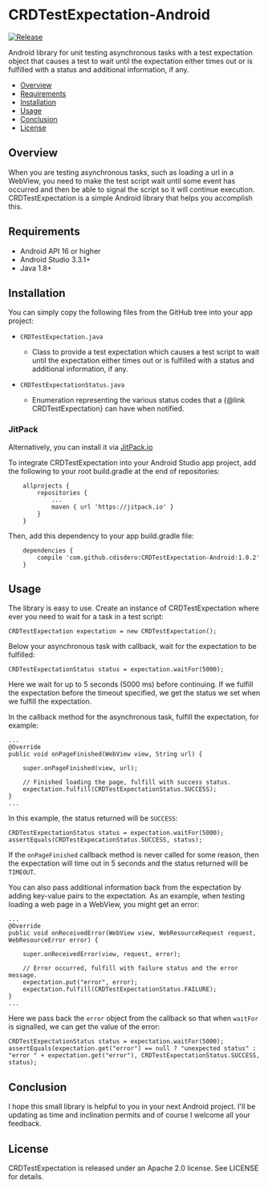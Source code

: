 # CRDTestExpectation-Android

[![Release](https://jitpack.io/v/cdisdero/CRDTestExpectation-Android.svg)](https://jitpack.io/#cdisdero/CRDTestExpectation-Android)

Android library for unit testing asynchronous tasks with a test expectation object that causes a test to wait until the expectation either times out or is fulfilled with a status and additional information, if any.

- [Overview](#overview)
- [Requirements](#requirements)
- [Installation](#installation)
- [Usage](#usage)
- [Conclusion](#conclusion)
- [License](#license)

## Overview
When you are testing asynchronous tasks, such as loading a url in a WebView, you need to make the test script wait until some event has occurred and then be able to signal the script so it will continue execution.  CRDTestExpectation is a simple Android library that helps you accomplish this.

## Requirements
- Android API 16 or higher
- Android Studio 3.3.1+
- Java 1.8+

## Installation
You can simply copy the following files from the GitHub tree into your app project:

  * `CRDTestExpectation.java`
    - Class to provide a test expectation which causes a test script to wait until the expectation either times out or is fulfilled with a status and additional information, if any.

  * `CRDTestExpectationStatus.java`
    - Enumeration representing the various status codes that a {@link CRDTestExpectation} can have when notified.

### JitPack
Alternatively, you can install it via [JitPack.io](https://jitpack.io/#cdisdero/CRDTestExpectation-Android)

To integrate CRDTestExpectation into your Android Studio app project, add the following to your root build.gradle at the end of repositories:

```
	allprojects {
		repositories {
			...
			maven { url 'https://jitpack.io' }
		}
	}
```

Then, add this dependency to your app build.gradle file:

```
	dependencies {
		compile 'com.github.cdisdero:CRDTestExpectation-Android:1.0.2'
	}
```

## Usage
The library is easy to use.  Create an instance of CRDTestExpectation where ever you need to wait for a task in a test script:

```
CRDTestExpectation expectation = new CRDTestExpectation();
```

Below your asynchronous task with callback, wait for the expectation to be fulfilled:

```
CRDTestExpectationStatus status = expectation.waitFor(5000);
```

Here we wait for up to 5 seconds (5000 ms) before continuing.  If we fulfill the expectation before the timeout specified, we get the status we set when we fulfill the expectation.

In the callback method for the asynchronous task, fulfill the expectation, for example:

```
...
@Override
public void onPageFinished(WebView view, String url) {

    super.onPageFinished(view, url);

    // Finished loading the page, fulfill with success status.
    expectation.fulfill(CRDTestExpectationStatus.SUCCESS);
}
...
```

In this example, the status returned will be `SUCCESS`:

```
CRDTestExpectationStatus status = expectation.waitFor(5000);
assertEquals(CRDTestExpecationStatus.SUCCESS, status);
```

If the `onPageFinished` callback method is never called for some reason, then the expectation will time out in 5 seconds and the status returned will be `TIMEOUT`.

You can also pass additional information back from the expectation by adding key-value pairs to the expectation.  As an example, when testing loading a web page in a WebView, you might get an error:

```
...
@Override
public void onReceivedError(WebView view, WebResourceRequest request, WebResourceError error) {

    super.onReceivedError(view, request, error);

    // Error occurred, fulfill with failure status and the error message.
    expectation.put("error", error);
    expectation.fulfill(CRDTestExpectationStatus.FAILURE);
}
...
```

Here we pass back the `error` object from the callback so that when `waitFor` is signalled, we can get the value of the error:

```
CRDTestExpectationStatus status = expectation.waitFor(5000);
assertEquals(expectation.get("error") == null ? "unexpected status" : "error " + expectation.get("error"), CRDTestExpectationStatus.SUCCESS, status);
```

## Conclusion
I hope this small library is helpful to you in your next Android project.  I'll be updating as time and inclination permits and of course I welcome all your feedback.

## License
CRDTestExpectation is released under an Apache 2.0 license. See LICENSE for details.
